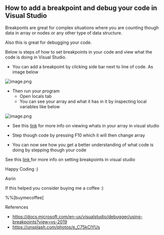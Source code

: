 ## How to add a breakpoint and debug your code in Visual Studio

Breakponts are great for complex situations where you are counting though data in array or nodes or any other type of data structure. 

Also this is great for debugging your code.

Below is steps of how to set breakpoints in your code and view what the code is doing in Visual Studio.

- You can add a breakpoint by clicking side bar next to line of code. As image below

![image.png](https://cdn.hashnode.com/res/hashnode/image/upload/v1625394675444/cz_NVroju.png)

- Then run your program
    - Open locals tab
    - You can see your array and what it has in it by inspecting local variables like below

![image.png](https://cdn.hashnode.com/res/hashnode/image/upload/v1625394698099/6Qa5BjBGJ.png)

- See this  [link](https://docs.microsoft.com/en-us/visualstudio/debugger/using-breakpoints?view=vs-2019)  for more info on viewing whats in your array in visual studio 

- Step though code by pressing F10 which it will then change array
- You can now see how you get a better understanding of what code is doing by stepping though your code

See this  [link ](https://docs.microsoft.com/en-us/visualstudio/debugger/using-breakpoints?view=vs-2019) for more info on setting breakpoints in visual studio 

Happy Coding :)

Asrin

If this helped you consider buying me a coffee :)

%%[buymecoffee]

References
- https://docs.microsoft.com/en-us/visualstudio/debugger/using-breakpoints?view=vs-2019
- https://unsplash.com/photos/e_C75kClYUs



